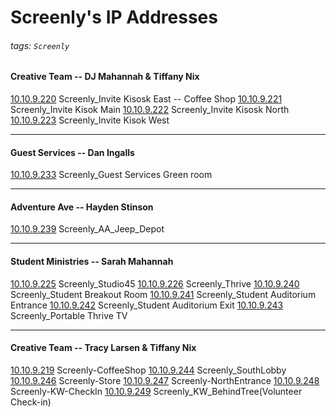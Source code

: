# Screenly's IP Addresses

###### tags: `Screenly`

#### Creative Team -- DJ Mahannah & Tiffany Nix	

[10.10.9.220](http://10.10.9.220)   Screenly_Invite Kisosk East -- Coffee Shop
[10.10.9.221](http://10.10.9.221)   Screenly_Invite Kisok Main
[10.10.9.222](http://10.10.9.222)   Screenly_Invite Kisosk North
[10.10.9.223](http://10.10.9.223)   Screenly_Invite Kisok West

----

#### Guest Services -- Dan Ingalls
[10.10.9.233](http://10.10.9.233)   Screenly_Guest Services Green room

----

#### Adventure Ave -- Hayden Stinson
[10.10.9.239](http://10.10.9.239)   Screenly_AA_Jeep_Depot

----

#### Student Ministries -- Sarah Mahannah
[10.10.9.225](http://10.10.9.225)   Screenly_Studio45
[10.10.9.226](http://10.10.9.226)   Screenly_Thrive
[10.10.9.240](http://10.10.9.240)   Screenly_Student Breakout Room
[10.10.9.241](http://10.10.9.241)   Screenly_Student Auditorium Entrance
[10.10.9.242](http://10.10.9.242)   Screenly_Student Auditorium Exit
[10.10.9.243](http://10.10.9.243)   Screenly_Portable Thrive TV

----

#### Creative Team -- Tracy Larsen & Tiffany Nix
[10.10.9.219](http://10.10.9.219)   Screenly-CoffeeShop
[10.10.9.244](http://10.10.9.244)   Screenly_SouthLobby
[10.10.9.246](http://10.10.9.246)   Screenly-Store
[10.10.9.247](http://10.10.9.247)   Screenly-NorthEntrance
[10.10.9.248](http://10.10.9.248)   Screenly-KW-CheckIn
[10.10.9.249](http://10.10.9.249)   Screenly_KW_BehindTree(Volunteer Check-in)
